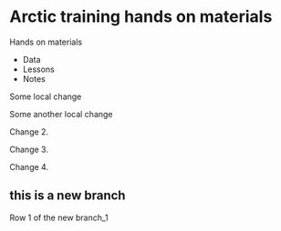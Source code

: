 # Arctic training hands on materials

Hands on materials

* Data
* Lessons
* Notes

Some local change

Some another local change

Change 2.

Change 3.

Change 4.

## this is a new branch 

Row 1 of the new branch_1
